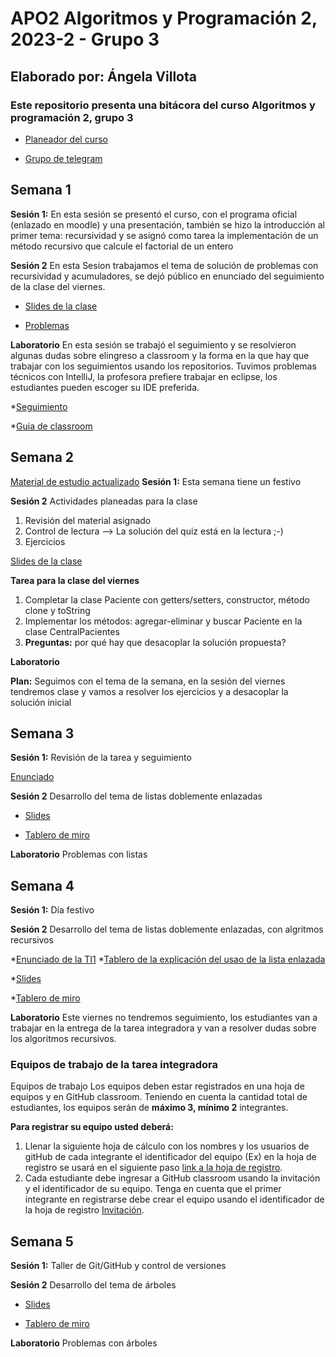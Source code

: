 # APO2 Algoritmos y Programación 2, 2023-2 - Grupo 3
## Elaborado por: Ángela Villota 
### Este repositorio presenta una bitácora del curso Algoritmos y programación 2, grupo 3



* [Planeador del curso](https://docs.google.com/spreadsheets/d/1z8GmqfVigv0Cw7zNp6ka6kbA7co6jamBC4KDVrMvq2A/edit?usp=sharing)

* [Grupo de telegram](https://t.me/+07pnqgzeptU3MjEx)


## Semana 1

**Sesión 1:** En esta sesión se presentó el curso, con el programa oficial (enlazado en moodle) y una presentación, también se hizo la introducción al primer tema: recursividad y se asignó como tarea la implementación de un método recursivo que calcule el factorial de un entero


**Sesión 2**
En esta Sesion trabajamos el tema de solución de problemas con recursividad y acumuladores, se dejó público en enunciado del seguimiento de la clase del viernes.

* [Slides de la clase](https://docs.google.com/presentation/d/1x1DuUqtDZiGBFfU40LDiojNheQijSd2nb86KlqLUO1A/edit?usp=sharing)
  
* [Problemas](https://docs.google.com/document/d/1RpHcuOcA0atVHloh9MLivozcQWXkPAfw/edit?usp=sharing&ouid=117715056210468312762&rtpof=true&sd=true)



**Laboratorio**
En esta sesión se trabajó el seguimiento y se resolvieron algunas dudas sobre elingreso a classroom y la forma en la que hay que trabajar con los seguimientos usando los repositorios.  Tuvimos problemas técnicos con IntelliJ, la profesora prefiere trabajar en eclipse, los estudiantes pueden escoger su IDE preferida. 

*[Seguimiento](https://classroom.github.com/a/foUEPcCJ)

*[Guia de classroom](https://codelabs-preview.appspot.com/?file_id=1pzLRtqQ-QgkdLGVhERLm3TiuaP06WtvlvPfZQEl2eLY#0)

## Semana 2
[Material de estudio actualizado](https://github.com/angievig/APO2/blob/main/Semana2/Lectura/ListasEnlazadas1.pdf)
**Sesión 1:** Esta semana tiene un festivo


**Sesión 2**
Actividades planeadas para la clase
1. Revisión del material asignado
2. Control de lectura --> La solución del quiz está en la lectura ;-) 
3. Ejercicios

[Slides de la clase](https://docs.google.com/presentation/d/1neaKYU--aSmZwmtmnajWwu_U4KrALCqQDnZBcDj6o7Q/edit?usp=sharing)

**Tarea para la clase del viernes**
1. Completar la clase Paciente con getters/setters, constructor, método clone y toString
2. Implementar los métodos: agregar-eliminar y buscar Paciente en la clase CentralPacientes
3. **Preguntas:** por qué hay que desacoplar la solución propuesta?

**Laboratorio**

**Plan:** Seguimos con el tema de la semana, en la sesión del viernes tendremos clase y  vamos a resolver los ejercicios y a desacoplar la solución inicial

## Semana 3
**Sesión 1:** Revisión de la tarea y seguimiento

[Enunciado](https://classroom.github.com/a/qiRH4oE2)

**Sesión 2**
Desarrollo del tema de listas doblemente enlazadas

* [Slides](https://docs.google.com/presentation/d/1xNMVBFYSwW6-hspHjmx8AuNAtfCQiHDbnCmHlNBr2F4/edit?usp=sharing)

* [Tablero de miro](https://miro.com/app/board/uXjVMuSAqdI=/?share_link_id=949722244214)

**Laboratorio**
Problemas con listas

## Semana 4
**Sesión 1:** Día festivo



**Sesión 2**
Desarrollo del tema de listas doblemente enlazadas, con algritmos recursivos

*[Enunciado de la TI1](https://docs.google.com/document/d/1nUKmEgQEIFwKtmG8eyzxZotsXMF9cc4s/edit?usp=sharing&ouid=117715056210468312762&rtpof=true&sd=true)
*[Tablero de la explicación del usao de la lista enlazada](https://miro.com/app/board/uXjVMrZtPxE=/?share_link_id=236417454451)

*[Slides](https://docs.google.com/presentation/d/182ZlVjVQQFQGYO0PKBJZ_unsbZMyP-b2E4nfOEoL1tA/edit?usp=sharing)

*[Tablero de miro](https://miro.com/app/board/uXjVMsczshk=/?share_link_id=438776761674)

**Laboratorio**
Este viernes no tendremos seguimiento, los estudiantes van a trabajar en la entrega de la tarea integradora y van a resolver dudas sobre los algoritmos recursivos.

### Equipos de trabajo de la tarea integradora
Equipos de trabajo
Los equipos deben estar registrados en una hoja de equipos y en GitHub classroom. Teniendo en cuenta la cantidad total de estudiantes, los equipos serán de **máximo 3, mínimo 2** integrantes.

**Para registrar su equipo usted deberá:**

1. Llenar la siguiente hoja de cálculo con los nombres y los usuarios de gitHub de cada integrante el identificador del equipo (Ex) en la hoja de registro se usará en el siguiente paso [link a la hoja de registro](https://docs.google.com/spreadsheets/d/1Eq5AzkASGWOzqwoFPxnIVTVAOlDnvRdU/edit?usp=sharing&ouid=117715056210468312762&rtpof=true&sd=true).
2. Cada estudiante debe ingresar a GitHub classroom  usando la invitación y el identificador de su equipo.  Tenga en cuenta que el primer integrante en registrarse debe crear el equipo usando el identificador de la hoja de registro [Invitación](https://classroom.github.com/a/W5YAjm2v). 

## Semana 5
**Sesión 1:** Taller de Git/GitHub y control de versiones


**Sesión 2**
Desarrollo del tema de árboles

* [Slides]()

* [Tablero de miro]()

**Laboratorio**
Problemas con árboles

